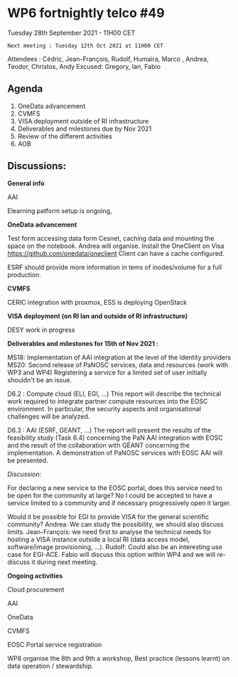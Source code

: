 #  WP6 fortnightly telco #49

Tuesday 28th September 2021 - 11H00 CET

	Next meeting : Tuesday 12th Oct 2021 at 11H00 CET

Attendees :  Cédric, Jean-François, Rudolf,  Humaira, Marco , Andrea, Teodor, Christos, Andy
Excused: Gregory, Ian, Fabio



## Agenda

1. OneData advancement
2. CVMFS
3. VISA deployment outside of RI infrastructure
4. Deliverables and milestones due by Nov 2021
5. Review of the different activities
6. AOB

## Discussions:

**General info**

AAI

Elearning patform setup is ongoing, 

**OneData advancement**

Test form accessing data form Cesnet, caching data  and mounting the space on the notebook. Andrea will organise.
Install the OneClient on Visa https://github.com/onedata/oneclient
Client can have a cache configured.

ESRF should provide more information in tems of inodes/volume for a full production.

**CVMFS**

CERIC integration with proxmox, ESS is deploying OpenStack

**VISA deployment (on RI lan and outside of RI infrastructure)**

DESY work in progress

**Deliverables and milestones for 15th of Nov 2021 :**

MS18: Implementation of AAI integration at the level of the Identity providers
MS20: Second release of PaNOSC services, data and resources (work with WP3 and WP4)
Registering a service for a limited set of user initially shouldn't be an issue.

D6.2 : Compute cloud (ELI, EGI, ...)
This report will describe the technical work required to integrate partner compute resources into the EOSC
environment. In particular, the security aspects and organisational challenges will be analyzed.

D6.3 : AAI (ESRF, GEANT, ...)
The report will present the results of the feasibility study (Task 6.4) concerning the PaN AAI integration with EOSC
and the result of the collaboration with GÉANT concerning the implementation. A demonstration of PaNOSC
services with EOSC AAI will be presented.

*Discussion:* 

For declaring a new service to the EOSC portal, does this service need to be open for the community at large? No I could be accepted to have a service limited to a community and if necessary progressively open it larger. 

Would it be possible for EGI to provide VISA for the general scientific community? Andrea: We can study the possibility, we should also discuss limits. Jean-François: we need first to analyse the technical needs for hosting a VISA instance outside a local RI (data access model, software/image provisioning, ...). Rudolf: Could also be an interesting use case for EGI-ACE. Fabio will discuss this option within WP4 and we will re-discuss it during next meeting.

**Ongoing activities**

Cloud procurement

AAI

OneData 

CVMFS

EOSC Portal service registration

 

WP8 organise the 8th and 9th a workshop,  Best practice (lessons learnt) on data operation / stewardship. 
